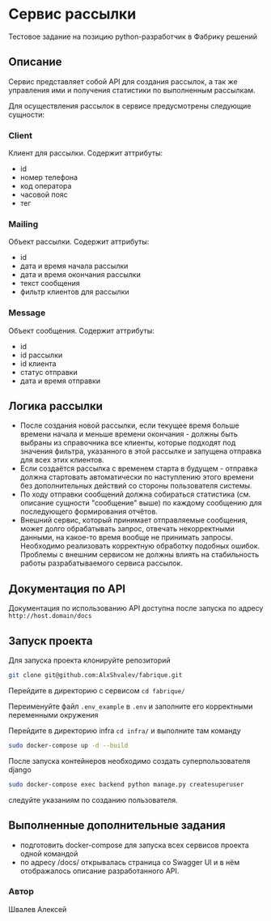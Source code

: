 # Сервис рассылки

Тестовое задание на позицию python-разработчик в Фабрику решений

## Описание
Сервис представляет собой API для  создания рассылок, а так же управления ими и 
получения статистики по выполненным рассылкам.

Для осуществления рассылок в сервисе предусмотрены следующие сущности:

### Client
Клиент для рассылки. Содержит аттрибуты:
- id
- номер телефона
- код оператора
- часовой пояс
- тег

### Mailing
Объект рассылки. Содержит аттрибуты:
- id
- дата и время начала рассылки
- дата и время окончания рассылки
- текст сообщения
- фильтр клиентов для рассылки

### Message
Объект сообщения. Содержит аттрибуты:
- id
- id рассылки
- id клиента
- статус отправки
- дата и время отправки

## Логика рассылки
- После создания новой рассылки, если текущее время больше времени начала и меньше времени окончания - должны быть выбраны из справочника все клиенты, которые подходят под значения фильтра, указанного в этой рассылке и запущена отправка для всех этих клиентов.
- Если создаётся рассылка с временем старта в будущем - отправка должна стартовать автоматически по наступлению этого времени без дополнительных действий со стороны пользователя системы.
- По ходу отправки сообщений должна собираться статистика (см. описание сущности "сообщение" выше) по каждому сообщению для последующего формирования отчётов.
- Внешний сервис, который принимает отправляемые сообщения, может долго обрабатывать запрос, отвечать некорректными данными, на какое-то время вообще не принимать запросы. Необходимо реализовать корректную обработку подобных ошибок. Проблемы с внешним сервисом не должны влиять на стабильность работы разрабатываемого сервиса рассылок.

## Документация по API
Документация по использованию API доступна после запуска по адресу `http://host.domain/docs` 

## Запуск проекта
Для запуска проекта клонируйте репозиторий
```bash
git clone git@github.com:AlxShvalev/fabrique.git
```

Перейдите в директорию с сервисом
`cd fabrique/`

Переименуйте файл `.env_example` в `.env` и заполните его корректными переменными окружения

Перейдите в директорию infra `cd infra/` и выполните там команду
```bash
sudo docker-compose up -d --build
```
После запуска контейнеров необходимо создать суперпользователя django
```bash
sudo docker-compose exec backend python manage.py createsuperuser
```
следуйте указаниям по созданию пользователя.

## Выполненные дополнительные задания
- подготовить docker-compose для запуска всех сервисов проекта одной командой
-  по адресу /docs/ открывалась страница со Swagger UI и в нём 
отображалось описание разработанного API.

### Автор
Швалев Алексей
